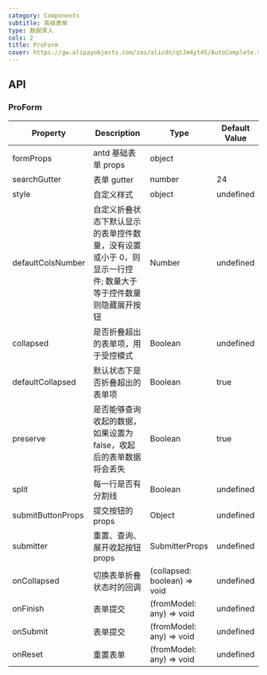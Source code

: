 ```yaml
---
category: Components
subtitle: 高级表单
type: 数据录入
cols: 2
title: ProForm
cover: https://gw.alipayobjects.com/zos/alicdn/qtJm4yt45/AutoComplete.svg
---
```


## API

### ProForm

| Property          | Description                                                                                                  | Type                         | Default Value |
| ----------------- | ------------------------------------------------------------------------------------------------------------ | ---------------------------- | ------------- |
| formProps         | antd 基础表单 props                                                                                          | object                       |               |
| searchGutter      | 表单 gutter                                                                                                  | number                       | 24            |
| style             | 自定义样式                                                                                                   | object                       | undefined     |
| defaultColsNumber | 自定义折叠状态下默认显示的表单控件数量，没有设置或小于 0，则显示一行控件; 数量大于等于控件数量则隐藏展开按钮 | Number                       | undefined     |
| collapsed         | 是否折叠超出的表单项，用于受控模式                                                                           | Boolean                      | undefined     |
| defaultCollapsed  | 默认状态下是否折叠超出的表单项                                                                               | Boolean                      | true          |
| preserve          | 是否能够查询收起的数据，如果设置为 false，收起后的表单数据将会丢失                                           | Boolean                      | true          |
| split             | 每一行是否有分割线                                                                                           | Boolean                      | undefined     |
| submitButtonProps | 提交按钮的 props                                                                                             | Object                       | undefined     |
| submitter         | 重置、查询、展开收起按钮 props                                                                               | SubmitterProps               | undefined     |
| onCollapsed       | 切换表单折叠状态时的回调                                                                                     | (collapsed: boolean) => void | undefined     |
| onFinish          | 表单提交                                                                                                     | (fromModel: any) => void     | undefined     |
| onSubmit          | 表单提交                                                                                                     | (fromModel: any) => void     | undefined     |
| onReset           | 重置表单                                                                                                     | (fromModel: any) => void     | undefined     |
